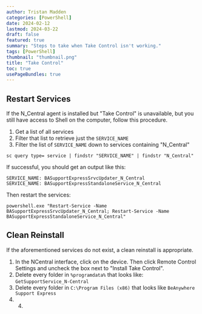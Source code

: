 ```yaml
---
author: Tristan Madden
categories: [PowerShell]
date: 2024-02-12
lastmod: 2024-03-22
draft: false
featured: true
summary: "Steps to take when Take Control isn't working."
tags: [PowerShell]
thumbnail: "thumbnail.png"
title: "Take Control"
toc: true
usePageBundles: true
---
```


## Restart Services

If the N_Central agent is installed but "Take Control" is unavailable, but you still have access to Shell on the computer, follow this procedure.

1. Get a list of all services
2. Filter that list to retrieve just the `SERVICE_NAME`
3. Filter the list of `SERVICE_NAME` down to services containing "N_Central"

```shell
sc query type= service | findstr "SERVICE_NAME" | findstr "N_Central"
```
If successful, you should get an output like this:
```
SERVICE_NAME: BASupportExpressSrvcUpdater_N_Central                             
SERVICE_NAME: BASupportExpressStandaloneService_N_Central
```
Then restart the services:
```shell
powershell.exe "Restart-Service -Name BASupportExpressSrvcUpdater_N_Central; Restart-Service -Name BASupportExpressStandaloneService_N_Central"
```

## Clean Reinstall

If the aforementioned services do not exist, a clean reinstall is appropriate. 

1. In the NCentral interface, click on the device. Then click Remote Control Settings and uncheck the box next to "Install Take Control". 
2. Delete every folder in `%programdata%` that looks like: `GetSupportService_N-Central`
3. Delete every folder in `C:\Program Files (x86)` that looks like `BeAnywhere Support Express`
4. 4. 